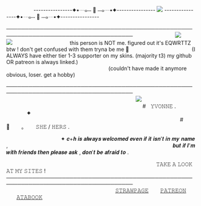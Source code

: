         ----------------✦•┈๑⋅⋅⋅ 🖤 ⋅⋅⋅๑┈•✦----------------  ![](https://komarev.com/ghpvc/?username=yvoisen&color=73ae21&style=plastic&label=🍓STALKERS&base=4274)  ----------------✦•┈๑⋅⋅⋅ 🖤 ⋅⋅⋅๑┈•✦----------------

────────────────────────────────────────────────────────────────────────────────────
            ![](https://cdn.discordapp.com/attachments/934596480310853685/1401130980873342977/image.png?ex=688f2869&is=688dd6e9&hm=19adeb87c9393d81002ee1d14a48b704fe450fa3b871f449a7b1411ae268226f&)   ![](https://cdn.discordapp.com/attachments/934596480310853685/1401130980638457886/image.png?ex=688f2869&is=688dd6e9&hm=a13ecd959b64470321bd61337235338a3c1bb16aa44fb7bbd621d8287adeb05e&)
  
                                 this person is NOT me. figured out it's EQWRTTZ btw ! don't get confused with them tryna be me 🥀
                  (I ALWAYS have either tier 1-3 supporter on my skins. (majority t3) my github OR patreon is always linked.)
                              (couldn't have made it anymore obvious, loser. get a hobby)
                                              
────────────────────────────────────────────────────────────────────────────────────
                                                     
  
                                      ![](https://cdn.discordapp.com/attachments/934596480310853685/1396966231499739176/IMG_20250718_035132_edit_72345416756668.png?ex=688c87ef&is=688b366f&hm=a18d9987997acee163a8e7d5b105da823f5cb10a0a5556b61f45e9ce6fd3862d&=&format=webp&quality=lossless&width=500&height=500)
  
  
                                                           #    𝚈𝚅𝙾𝙽𝙽𝙴   .       ✦
                                                   #   🍓     ｡     𝚂𝙷𝙴 / 𝙷𝙴𝚁𝚂   .

                ✦ 𝒄+𝒉 𝒊𝒔 𝒂𝒍𝒘𝒂𝒚𝒔 𝒘𝒆𝒍𝒄𝒐𝒎𝒆𝒅 𝒆𝒗𝒆𝒏 𝒊𝒇 𝒊𝒕 𝒊𝒔𝒏'𝒕 𝒊𝒏 𝒎𝒚 𝒏𝒂𝒎𝒆 ,
                                                𝒃𝒖𝒕 𝒊𝒇 𝑰'𝒎 𝒘𝒊𝒕𝒉 𝒇𝒓𝒊𝒆𝒏𝒅𝒔 𝒕𝒉𝒆𝒏 𝒑𝒍𝒆𝒂𝒔𝒆 𝒂𝒔𝒌 , 𝒅𝒐𝒏'𝒕 𝒃𝒆 𝒂𝒇𝒓𝒂𝒊𝒅 𝒕𝒐 .
                 

                                            𝚃𝙰𝙺𝙴 𝙰 𝙻𝙾𝙾𝙺 𝙰𝚃 𝙼𝚈 𝚂𝙸𝚃𝙴𝚂 !
────────────────────────────────────────────────────────────────────────────────────       
                                          [𝚂𝚃𝚁𝙰𝚆𝙿𝙰𝙶𝙴](https://glisteny.straw.page)    [𝙿𝙰𝚃𝚁𝙴𝙾𝙽](https://www.patreon.com/yvoisenn)    [𝙰𝚃𝙰𝙱𝙾𝙾𝙺](https://yvoisen.atabook.org)
